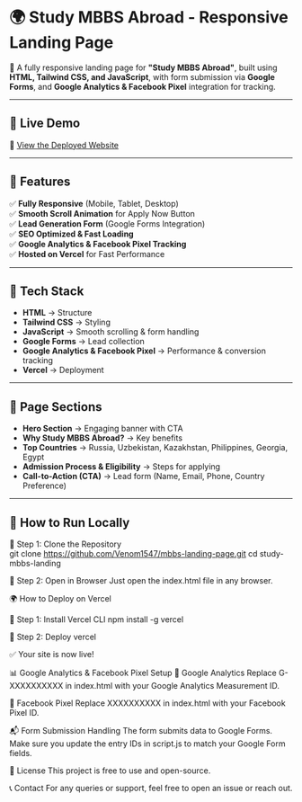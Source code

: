 # 🌍 Study MBBS Abroad - Responsive Landing Page  

🚀 A fully responsive landing page for **"Study MBBS Abroad"**, built using **HTML, Tailwind CSS, and JavaScript**, with form submission via **Google Forms**, and **Google Analytics & Facebook Pixel** integration for tracking.

---

## 📌 Live Demo  
🔗 [View the Deployed Website](https://mbbs-landing-page.vercel.app/)  

---

## 🌟 Features  
✅ **Fully Responsive** (Mobile, Tablet, Desktop)  
✅ **Smooth Scroll Animation** for Apply Now Button  
✅ **Lead Generation Form** (Google Forms Integration)  
✅ **SEO Optimized & Fast Loading**  
✅ **Google Analytics & Facebook Pixel Tracking**  
✅ **Hosted on Vercel** for Fast Performance  

---

## 📂 Tech Stack  
- **HTML** → Structure  
- **Tailwind CSS** → Styling  
- **JavaScript** → Smooth scrolling & form handling  
- **Google Forms** → Lead collection  
- **Google Analytics & Facebook Pixel** → Performance & conversion tracking  
- **Vercel** → Deployment  

---

## 📑 Page Sections  
- **Hero Section** → Engaging banner with CTA  
- **Why Study MBBS Abroad?** → Key benefits  
- **Top Countries** → Russia, Uzbekistan, Kazakhstan, Philippines, Georgia, Egypt  
- **Admission Process & Eligibility** → Steps for applying  
- **Call-to-Action (CTA)** → Lead form (Name, Email, Phone, Country Preference)  

---

## 🚀 How to Run Locally  

 🔹 Step 1: Clone the Repository  
git clone https://github.com/Venom1547/mbbs-landing-page.git
cd study-mbbs-landing

🔹 Step 2: Open in Browser
Just open the index.html file in any browser.

🌍 How to Deploy on Vercel

🔹 Step 1: Install Vercel CLI
npm install -g vercel

🔹 Step 2: Deploy
vercel

✅ Your site is now live!

📊 Google Analytics & Facebook Pixel Setup
🔹 Google Analytics
Replace G-XXXXXXXXXX in index.html <head> with your Google Analytics Measurement ID.

🔹 Facebook Pixel
Replace XXXXXXXXXX in index.html <head> with your Facebook Pixel ID.

📬 Form Submission Handling
The form submits data to Google Forms.
Make sure you update the entry IDs in script.js to match your Google Form fields.

📜 License
This project is free to use and open-source.

📞 Contact
For any queries or support, feel free to open an issue or reach out.
